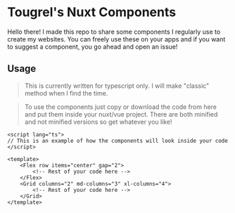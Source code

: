 # Tougrel's Nuxt Components

Hello there! I made this repo to share some components I regularly use to create my websites. You can freely use these on your apps and if you want to suggest a component, you go ahead and open an issue!

## Usage

> This is currently written for typescript only. I will make "classic" method when I find the time.

> To use the components just copy or download the code from here and put them inside your nuxt/vue project. There are both minified and not minified versions so get whatever you like!

```vue
<script lang="ts">
// This is an example of how the components will look inside your code
</script>

<template>
    <Flex row items="center" gap="2">
        <!-- Rest of your code here -->
    </Flex>
    <Grid columns="2" md-columns="3" xl-columns="4">
        <!-- Rest of your code here -->
    </Grid>
</template>
```
